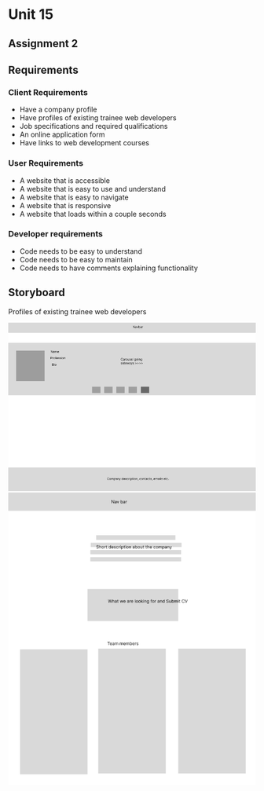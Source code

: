 # Unit 15

## Assignment 2

## Requirements
 
### Client Requirements
 
+ Have a company profile
+ Have profiles of existing trainee web developers
+ Job specifications and required qualifications
+ An online application form
+ Have links to web development courses
 
### User Requirements
 
+ A website that is accessible
+ A website that is easy to use and understand
+ A website that is easy to navigate
+ A website that is responsive
+ A website that loads within a couple seconds
 
### Developer requirements
 
+ Code needs to be easy to understand
+ Code needs to be easy to maintain
+ Code needs to  have comments explaining functionality

## Storyboard

Profiles of existing trainee web developers

<img src = "assets/images/Readme/StaffList-Sketch1.png">
<img src = "assets/images/Readme/StaffList-Sketch2.png">



